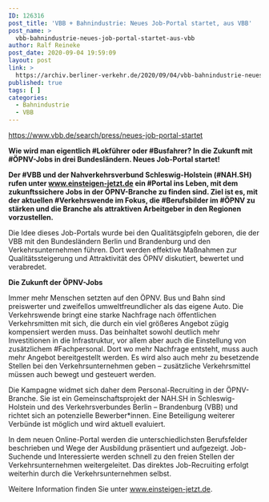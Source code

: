```yaml
---
ID: 126316
post_title: 'VBB + Bahnindustrie: Neues Job-Portal startet, aus VBB'
post_name: >
  vbb-bahnindustrie-neues-job-portal-startet-aus-vbb
author: Ralf Reineke
post_date: 2020-09-04 19:59:09
layout: post
link: >
  https://archiv.berliner-verkehr.de/2020/09/04/vbb-bahnindustrie-neues-job-portal-startet-aus-vbb/
published: true
tags: [ ]
categories:
  - Bahnindustrie
  - VBB
---
```

https://www.vbb.de/search/press/neues-job-portal-startet

<strong>Wie wird man eigentlich #Lokführer oder #Busfahrer?
In die Zukunft mit #ÖPNV-Jobs in drei Bundesländern.
Neues Job-Portal startet!</strong>

<strong>Der #VBB und der Nahverkehrsverbund Schleswig-Holstein (#NAH.SH) rufen unter www.einsteigen-jetzt.de ein #Portal ins Leben, mit dem zukunftssichere Jobs in der ÖPNV-Branche zu finden sind. Ziel ist es, mit der aktuellen #Verkehrswende im Fokus, die #Berufsbilder im #ÖPNV zu stärken und die Branche als attraktiven Arbeitgeber in den Regionen vorzustellen.</strong>

Die Idee dieses Job-Portals wurde bei den Qualitätsgipfeln geboren, die der VBB mit den Bundesländern Berlin und Brandenburg und den Verkehrsunternehmen führen. Dort werden effektive Maßnahmen zur Qualitätssteigerung und Attraktivität des ÖPNV diskutiert, bewertet und verabredet.

<strong>Die Zukunft der ÖPNV-Jobs</strong>

Immer mehr Menschen setzten auf den ÖPNV. Bus und Bahn sind preiswerter und zweifellos umweltfreundlicher als das eigene Auto. Die Verkehrswende bringt eine starke Nachfrage nach öffentlichen Verkehrsmitten mit sich, die durch ein viel größeres Angebot zügig kompensiert werden muss. Das beinhaltet sowohl deutlich mehr Investitionen in die Infrastruktur, vor allem aber auch die Einstellung von zusätzlichem #Fachpersonal.
Dort wo mehr Nachfrage entsteht, muss auch mehr Angebot bereitgestellt werden. Es wird also auch mehr zu besetzende Stellen bei den Verkehrsunternehmen geben – zusätzliche Verkehrsmittel müssen auch bewegt und gesteuert werden.

Die Kampagne widmet sich daher dem Personal-Recruiting in der ÖPNV-Branche. Sie ist ein Gemeinschaftsprojekt der NAH.SH in Schleswig-Holstein und des Verkehrsverbundes Berlin – Brandenburg (VBB) und richtet sich an potenzielle Bewerber*innen. Eine Beteiligung weiterer Verbünde ist möglich und wird aktuell evaluiert.

In dem neuen Online-Portal werden die unterschiedlichsten Berufsfelder beschrieben und Wege der Ausbildung präsentiert und aufgezeigt. Job-Suchende und Interessierte werden schnell zu den freien Stellen der Verkehrsunternehmen weitergeleitet. Das direktes Job-Recruiting erfolgt weiterhin durch die Verkehrsunternehmen selbst.

Weitere Information finden Sie unter <a href="http://www.einsteigen-jetzt.de/">www.einsteigen-jetzt.de</a>.